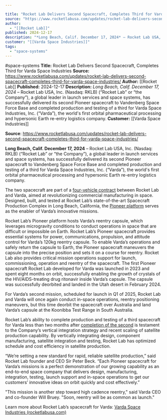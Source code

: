 ```yaml
---

title: "Rocket Lab Delivers Second Spacecraft, Completes Third for Varda Space Industries "
source: "https://www.rocketlabusa.com/updates/rocket-lab-delivers-second-spacecraft-completes-third-for-varda-space-industries/"
author:
  - "[[Rocket Lab]]"
published: 2024-12-17
description: "*Long Beach, Calif. December 17, 2024* – Rocket Lab USA, Inc. (Nasdaq: RKLB) (“Rocket Lab” or “the Company”), a global leader in launch services and space systems, has successfully delivered its second Pioneer spacecraft to Vandenberg Space Force Base and completed production and testing of a third for Varda Space Industries, Inc. (“Varda”), the world's first orbital pharmaceutical processing and hypersonic Earth re-entry logistics company."
customer: "[[Varda Space Industries]]"
tags:
  - "space-systems"
---
```


#space-systems
**Title:** Rocket Lab Delivers Second Spacecraft, Completes Third for Varda Space Industries 
**Source:** https://www.rocketlabusa.com/updates/rocket-lab-delivers-second-spacecraft-completes-third-for-varda-space-industries/
**Author:** [[Rocket Lab]]
**Published:** 2024-12-17
**Description:** *Long Beach, Calif. December 17, 2024* – Rocket Lab USA, Inc. (Nasdaq: RKLB) (“Rocket Lab” or “the Company”), a global leader in launch services and space systems, has successfully delivered its second Pioneer spacecraft to Vandenberg Space Force Base and completed production and testing of a third for Varda Space Industries, Inc. (“Varda”), the world's first orbital pharmaceutical processing and hypersonic Earth re-entry logistics company.
**Customer:** [[Varda Space Industries]]

**Source**: https://www.rocketlabusa.com/updates/rocket-lab-delivers-second-spacecraft-completes-third-for-varda-space-industries/

**Long Beach, Calif. December 17, 2024** – Rocket Lab USA, Inc. (Nasdaq: RKLB) (“Rocket Lab” or “the Company”), a global leader in launch services and space systems, has successfully delivered its second Pioneer spacecraft to Vandenberg Space Force Base and completed production and testing of a third for Varda Space Industries, Inc. (“Varda”), the world's first orbital pharmaceutical processing and hypersonic Earth re-entry logistics company.

The two spacecraft are part of a [four-vehicle contract](https://www.rocketlabusa.com/updates/rocket-lab-inks-deal-with-varda-space-industries-to-supply-multiple-photon-spacecraft-for-space-manufacturing-missions/) between Rocket Lab and Varda, aimed at revolutionizing commercial manufacturing in space. Designed, built, and tested at Rocket Lab’s state-of-the-art Spacecraft Production Complex in Long Beach, California, the [Pioneer platform](https://www.rocketlabusa.com/space-systems/spacecraft/) serves as the enabler of Varda’s innovative missions.

Rocket Lab’s Pioneer platform hosts Varda’s reentry capsule, which leverages microgravity conditions to conduct operations in space that are difficult or impossible on Earth. Rocket Lab’s Pioneer spacecraft provides essential systems for power, communications, propulsion, and attitude control for Varda’s 120kg reentry capsule. To enable Varda’s operations and safely return the capsule to Earth, the Pioneer spacecraft maneuvers the capsule into the precise position and sets it on a course for reentry. Rocket Lab also provides critical mission operations support for launch, commissioning, operation and reentry of the spacecraft. The first Pioneer spacecraft Rocket Lab developed for Varda was launched in 2023 and spent eight months on orbit, successfully enabling the growth of crystals of the HIV/AIDS-treating drug ritonavir inside Varda’s capsule. The capsule was successfully deorbited and landed in the Utah desert in February 2024.

For Varda’s second mission, scheduled for launch in Q1 of 2025, Rocket Lab and Varda will once again conduct in-space operations, reentry positioning maneuvers, but this time deorbit the spacecraft over Australia and land Varda’s capsule at the Koonibba Test Range in South Australia.

Rocket Lab’s ability to complete production and testing of a third spacecraft for Varda less than two months after [completion of the second](https://www.rocketlabusa.com/updates/rocket-lab-completes-second-spacecraft-for-varda-space-industries-advancing-in-space-manufacturing/) is testament to the Company’s vertical integration strategy and recent scaling of satellite production capability. By vertically integrating design, component manufacturing, satellite integration and testing, Rocket Lab has optimized schedule and cost efficiency in satellite production.

“We’re setting a new standard for rapid, reliable satellite production,” said Rocket Lab founder and CEO Sir Peter Beck. “Each Pioneer spacecraft for Varda’s missions is a perfect demonstration of our growing capability as an end-to-end space company that delivers design, manufacturing, integration, testing, launch support and in-space operations to get our customers’ innovative ideas on orbit quickly and cost effectively.” 

"This mission is another step toward high cadence reentry," said Varda CEO and co-founder Will Bruey. "Soon, reentry will be as common as launch."

Learn more about Rocket Lab’s spacecraft for Varda: [Varda Space Industries  (rocketlabusa.com)](https://www.rocketlabusa.com/missions/upcoming-missions/varda-space-industries/)